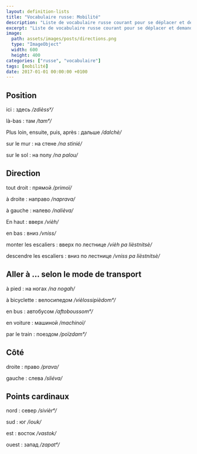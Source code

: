 ```yaml
---
layout: definition-lists
title: "Vocabulaire russe: Mobilité"
description: "Liste de vocabulaire russe courant pour se déplacer et demander sa route."
excerpt: "Liste de vocabulaire russe courant pour se déplacer et demander sa route."
image:
  path: assets/images/posts/directions.png
  type: "ImageObject"
  width: 600
  height: 400
categories: ["russe", "vocabulaire"]
tags: [mobilité]
date: 2017-01-01 00:00:00 +0100
---
```


## Position

ici
: здесь
*/zdièssʸ/*

là-bas
: там
*/tamᵉ/*

Plus loin, ensuite, puis, après
: дальше
*/dalchè/*

sur le mur
: на стене
*/na stinié/*

sur le sol
: на полу
*/na palou/*


## Direction

tout droit
: прямой
*/primoï/*

à droite
: направо
*/naprava/*

à gauche
: налево
*/nalièva/*

En haut
: вверх
*/vièh/*

en bas
: вниз
*/vniss/*

monter les escaliers
: вверх по лестнице
*/vièh pa lièstnitsè/*

descendre les escaliers
: вниз по лестнице
*/vniss pa lièstnitsè/*


## Aller à … selon le mode de transport

à pied
: на ногах
*/na nogah/*

à bicyclette
: велосипедом
*/vièlossipièdomᵉ/*

en bus
: автобусом
*/aftoboussomᵉ/*

en voiture
: машиной
*/machinoï/*

par le train
: поездом
*/poïzdamᵉ/*


## Côté

droite
: право
*/prava/*

gauche
: слева
*/sliéva/*


## Points cardinaux

nord
: север
*/sivièrᵉ/*

sud
: юг
*/iouk/*

est
: восток
*/vastok/*

ouest
: запад
*/zapatᵉ/*
